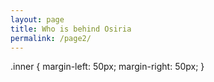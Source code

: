 ```yaml
---
layout: page
title: Who is behind Osiria
permalink: /page2/
---
```


.inner {
    margin-left: 50px;
    margin-right: 50px;
}

<div class="inner">
       <script
	type="module"
	src="https://gradio.s3-us-west-2.amazonaws.com/3.39.0/gradio.js"></script>

<gradio-app src="https://osiria-deberta-italian-question-answering.hf.space"></gradio-app>
</div>
